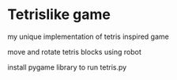 # Tetrislike game
my unique implementation of tetris inspired game

move and rotate tetris blocks using robot

install pygame library to run tetris.py
